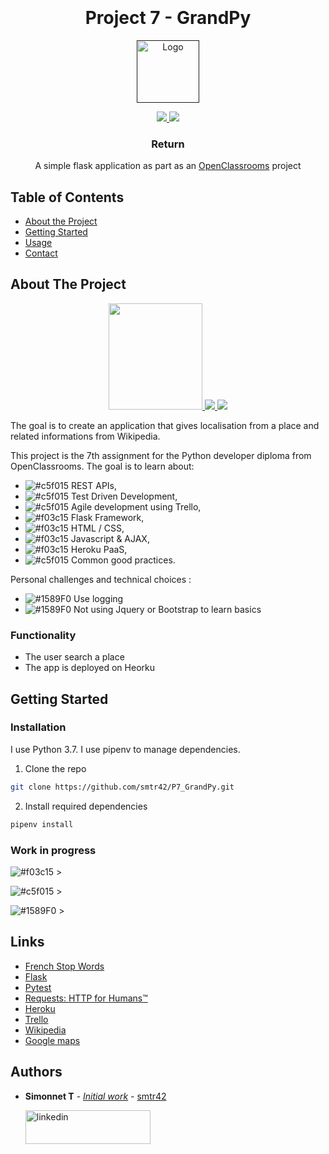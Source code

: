 <h1 align="center">
  <br>

  <br>
  Project 7 - GrandPy
  <br>
</h1>
<p align="center">
  <a href="">
    <img src="https://upload.wikimedia.org/wikipedia/fr/0/0d/Logo_OpenClassrooms.png" alt="Logo" width="100" height="100">
  </a>
</p>

<p align="center">
  <a href="">
    <img src="https://img.shields.io/badge/Python-3.7-green.svg">
  </a>
  <a href="https://www.linkedin.com/in/teiva-s/">
    <img src="https://img.shields.io/badge/linkedin-Simonnet-blue.svg">
  </a>
</p>
  <h3 align="center">Return</h3>

 <p align="center">
    A simple flask application as part as an <a href="https://openclassrooms.com/en" target="_blank">OpenClassrooms</a> project
    <br />
  </p>

<!-- TABLE OF CONTENTS -->
## Table of Contents

* [About the Project](#about-the-project)
* [Getting Started](#getting-started)
* [Usage](#usage)
* [Contact](#contact)

<!-- ABOUT THE PROJECT -->
## About The Project

<p align="center">
  <a href="https://fr.openfoodfacts.org/">
    <img src="https://upload.wikimedia.org/wikipedia/commons/thumb/d/d1/Wikipedia-logo-v2-fr.svg/langfr-225px-Wikipedia-logo-v2-fr.svg.png" width="150" height="170">
  </a>
  <a href="https://fr.openfoodfacts.org/">
    <img src="https://upload.wikimedia.org/wikipedia/commons/thumb/b/bd/Google_Maps_Logo_2020.svg/langfr-150px-Google_Maps_Logo_2020.svg.png" >
  </a>
  <a href="https://fr.openfoodfacts.org/">
    <img src="https://upload.wikimedia.org/wikipedia/commons/thumb/3/3c/Flask_logo.svg/langfr-330px-Flask_logo.svg.png">
  </a>
</p>

The goal is to create an application that gives localisation from a place and related informations from Wikipedia.

This project is the 7th assignment for the Python developer diploma from OpenClassrooms.
The goal is to learn about:
* ![#c5f015](https://bit.ly/2wgCZTL) REST APIs,
* ![#c5f015](https://bit.ly/2wgCZTL) Test Driven Development,
* ![#c5f015](https://bit.ly/2wgCZTL) Agile development using Trello,
* ![#f03c15](https://placehold.it/15/f03c15/000000?text=+) Flask Framework,
* ![#f03c15](https://placehold.it/15/f03c15/000000?text=+) HTML / CSS,
* ![#f03c15](https://placehold.it/15/f03c15/000000?text=+) Javascript & AJAX,
* ![#f03c15](https://placehold.it/15/f03c15/000000?text=+) Heroku PaaS,
* ![#c5f015](https://bit.ly/2wgCZTL) Common good practices.

Personal challenges and technical choices :
* ![#1589F0](https://placehold.it/15/1589F0/000000?text=+) Use logging
* ![#1589F0](https://placehold.it/15/1589F0/000000?text=+) Not using Jquery or Bootstrap to learn basics


### Functionality

* The user search a place
* The app is deployed on Heorku

<!-- GETTING STARTED -->
## Getting Started

### Installation
I use Python 3.7.
I use pipenv to manage dependencies.

1. Clone the repo
```sh
git clone https://github.com/smtr42/P7_GrandPy.git
```
2. Install required dependencies
```sh
pipenv install
```
### Work in progress

![#f03c15](https://placehold.it/15/f03c15/000000?text=+) >

![#c5f015](https://placehold.it/15/c5f015/000000?text=+) >

![#1589F0](https://placehold.it/15/1589F0/000000?text=+) >

## Links
* [French Stop Words](https://github.com/6/stopwords-json/blob/master/dist/fr.json)
* [Flask](https://github.com/pallets/flask)
* [Pytest](https://github.com/pytest-dev/pytest)
* [Requests: HTTP for Humans™](https://requests-fr.readthedocs.io/en/latest/)
* [Heroku](https://www.heroku.com/)
* [Trello](https://trello.com/)
* [Wikipedia](https://en.wikipedia.org/)
* [Google maps](https://www.google.fr/maps)


## Authors

* **Simonnet T** - [*Initial work*](https://github.com/smtr42) - [smtr42](https://github.com/smtr42)
   
  <a href="https://www.linkedin.com/in/teiva-s/">
   <img src="https://content.linkedin.com/content/dam/me/business/en-us/amp/brand-site/v2/bg/LI-Logo.svg.original.svg" alt="linkedin" width="200" height="54">
 </a>
<br>